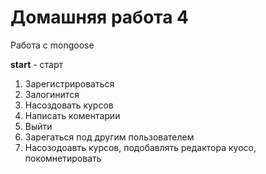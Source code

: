 # Домашняя работа 4

Работа с mongoose

**start** - старт

1. Зарегистрироваться
2. Залогинится
3. Насоздовать курсов
4. Написать коментарии
5. Выйти
6. Зарегаться под другим пользователем
7. Насозодоавть курсов, подобавлять редактора куосо, покомнетировать
